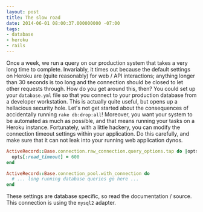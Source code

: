 ```yaml
---
layout: post
title: The slow road
date: 2014-06-01 08:00:37.000000000 -07:00
tags:
- database
- heroku
- rails
---
```


Once a week, we run a query on our production system that takes a very long time to complete. Invariably, it times out because the default settings on Heroku are (quite reasonably) for web / API interactions; anything longer than 30 seconds is too long and the connection should be closed to let other requests through. How do you get around this, then? You could set up your `database.yml` file so that you connect to your production database from a developer workstation. This is actually quite useful, but opens up a hellacious security hole. Let's not get started about the consequences of accidentally running `rake db:drop:all`! Moreover, you want your system to be automated as much as possible, and that means running your tasks on a Heroku instance. Fortunately, with a little hackery, you can modify the connection timeout settings within your application. Do this carefully, and make sure that it can not leak into your running web application dynos.

```ruby
ActiveRecord::Base.connection.raw_connection.query_options.tap do |opts|
  opts[:read_timeout] = 600
end

ActiveRecord::Base.connection_pool.with_connection do
  # ... long running database queries go here ...
end
```

These settings are database specific, so read the documentation / source. This connection is using the `mysql2` adapter.
